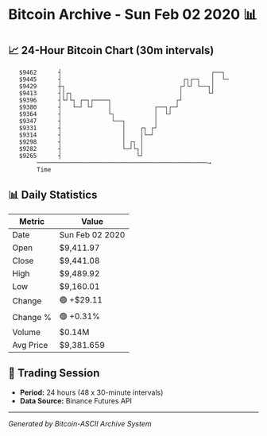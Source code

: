 # Bitcoin Archive - Sun Feb 02 2020 📊

## 📈 24-Hour Bitcoin Chart (30m intervals)

```
   $9462      ┤                                          ┌──┐  
   $9445      ┤                                  ┌┐┌─┐   │  └─ 
   $9429      ┼┐                                ┌┘└┘ └──┐│     
   $9413      ┤│┌┐                              │       └┘     
   $9396      ┤└┘└┐ ┌─┐┌────┐                  ┌┘              
   $9380      ┤   └─┘ └┘    │            ┌──┐┌─┘               
   $9364      ┤             └┐           │  └┘                 
   $9347      ┤              └──┐        │                     
   $9331      ┤                 │    ┌┐ ┌┘                     
   $9314      ┤                 │    │└─┘                      
   $9298      ┤                 │ ┌┐ │                         
   $9282      ┤                 └─┘└┐│                         
   $9265      ┤                     └┘                         
        ────────────────────────────────────────────────→
        Time
```

## 📊 Daily Statistics

| Metric | Value |
|--------|-------|
| Date | Sun Feb 02 2020 |
| Open | $9,411.97 |
| Close | $9,441.08 |
| High | $9,489.92 |
| Low | $9,160.01 |
| Change | 🟢 +$29.11 |
| Change % | 🟢 +0.31% |
| Volume | $0.14M |
| Avg Price | $9,381.659 |

## 📅 Trading Session

- **Period:** 24 hours (48 x 30-minute intervals)
- **Data Source:** Binance Futures API

---
*Generated by Bitcoin-ASCII Archive System*
